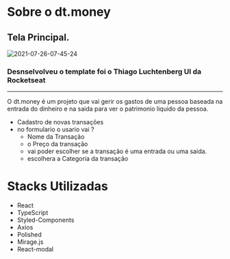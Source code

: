 # Sobre o dt.money 
 ## Tela  Principal.
![2021-07-26-07-45-24](https://user-images.githubusercontent.com/65018066/126977303-3f67bc3f-4615-493c-b7d2-c298cbd306c4.gif)

### Desnselvolveu o template foi o Thiago  Luchtenberg  UI da Rocketseat 
---

O dt.money é um projeto que vai gerir os gastos de uma pessoa baseada na entrada do dinheiro e na saida para ver o patrimonio liquido da pessoa.

* Cadastro de novas transações 
 * no formulario o usario vai ?
   *  Nome da Transação 
   * o Preço da transação 
   * vai poder escolher se a transação
    é uma entrada ou uma saida.
   * escolhera a Categoria da transação  

 #   Stacks Utilizadas 
 * React
* TypeScript
* Styled-Components
* Axios
* Polished
* Mirage.js
* React-modal
